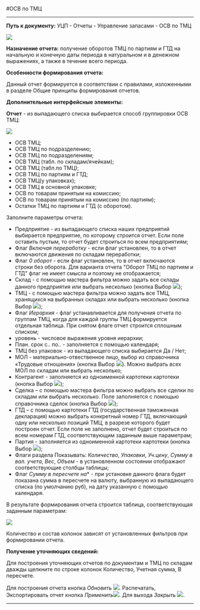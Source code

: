 ﻿#ОСВ по ТМЦ

----------

**Путь к документу:** УЦП - Отчеты - Управление запасами - ОСВ по ТМЦ


![](topic:SCM.УЦП.AddFiles.Screenshot_11197.jpg)

**Назначение отчета:** получение оборотов ТМЦ по партиям и ГТД на начальную и конечную даты периода в натуральном и в денежном выражениях, а также в течение всего периода.

**Особенности формирования отчета:**

Данный отчет формируется в соответствии с правилами, изложенными в разделе Общие принципы формирования отчетов. 

**Дополнительные интерфейсные элементы:**

**Отчет** - из выпадающего списка выбирается способ группировки ОСВ ТМЦ:


![](topic:SCM.УЦП.AddFiles.Screenshot_11198.jpg)

- ОСВ ТМЦ;
- ОСВ ТМЦ по подразделению;
- ОСВ ТМЦ по подразделениям;
- ОСВ ТМЦ (табл. по складам/ячейкам);
- ОСВ ТМЦ (табл.по ТМЦ);
- ОСВ ТМЦ по партиям и ГТД;
- ОСВ ТМЦ(у упаковках);
- ОСВ ТМЦ в основной упаковке;
- ОСВ по товарам принятым на комиссию;
- ОСВ по товарам принятым на комиссию (по партиям);
- Остатки ТМЦ по партиям и ГТД (с оборотом).


Заполните параметры отчета:

- Предприятие - из выпадающего списка наших предприятий выбирается предприятие, по которому строится отчет. Если поле оставить пустым, то отчет будет строиться по всем предприятиям;
- Флаг *Включая переработку* - если флаг установлен, то в отчет включаются движения по складам переработки;
- Флаг *0 оборот* - если флаг установлен, то в отчет включаются строки без оборота. Для варианта отчета "Оборот ТМЦ по партиям и ГТД" флаг не имеет смысла и поэтому не отображается;
- Склад - с помощью мастера фильтра можно задать все склады данного предприятия или выбрать несколько (кнопка Выбор ![](topic:SCM.УЦП.AddFiles.Btn_select.png));
- ТМЦ - с помощью мастера фильтра можно задать все ТМЦ, хранящихся на выбранных складах или выбрать несколько (кнопка Выбор ![](topic:SCM.УЦП.AddFiles.Btn_select.png));
- Флаг *Иерархия* - флаг устанавливается для получения отчета по группам ТМЦ, когда для каждой группы ТМЦ формируется отдельная таблица. При снятом флаге отчет строится сплошным списком;
- уровень - числовое выражения уровня иерархии;
- План. срок с.. по.. - заполняется с помощью календаря;
- ТМЦ без упаковок - из выпадающего списка выбирается Да / Нет;
- МОЛ - материально-отвественное лицо, выбор из справочника «Трудовые отношения» (кнопка Выбор ![](topic:Com.AddFiles.Buttons.Btn_select.png)). Можно выбрать всех МОЛ по складам или выбрать несколько;
- Контрагент - заполняется из одноименной картотеки картотеки (кнопка Выбор ![](topic:SCM.УЦП.AddFiles.Btn_select.png)); 
- Сделка – с помощью мастера фильтра можно выбрать все сделки по складам или выбрать несколько. Поле заполняется с помощью справочника сделок (кнопка Выбор ![](topic:SCM.УЦП.AddFiles.Btn_select.png));
- ГТД – с помощью картотеки ГТД (государственная таможенная декларация) можно выбрать конкретный номер ГТД, включающий одну или несколько позиций ТМЦ, в разрезе которого будет построен отчет. Если поле не заполнено, отчет будет строиться по всем номерам ГТД, соответствующим заданным выше параметрам;
- Партия - заполняется из одноименной картотеки картотеки (кнопка Выбор ![](topic:SCM.УЦП.AddFiles.Btn_select.png)); 
- Флаги раздела Показывать: *Количество*, *Упаковки*, *Уч.цену*, *Сумму в вал. учета*, *Вес*, *Объем* - в установленном состоянии отображают соответствующие столбцы таблицы;
- Флаг *Сумму в пересчете на** - при установке данного флага будет показана сумма в пересчете на валюту, выбранную из выпадающего списка (по умолчанию руб), на дату указанную с помощью календаря.


В результате формирования отчета строится таблица, соответствующая заданным параметрам:

![](topic:SCM.УЦП.AddFiles.Screenshot_11199.jpg)

Количество и состав колонок зависят от установленных фильтров при формировании отчета.


**Получение уточняющих сведений:**

Для построения уточняющих отчетов по документам и ТМЦ по складам дважды щелкните по строке колонок Количество, Учетная сумма, В пересчете.


Для построения отчета кнопка *Обновить* ![](topic:SCM.УЦП.AddFiles.Btn_Refresh.png). Распечатать, Экспортировать отчет кнопка *Применить*![](topic:SCM.УЦП.AddFiles.Btn_OK.png). Для выхода *Закрыть* ![](topic:SCM.УЦП.AddFiles.BtnCloseCancel.png).

-------

